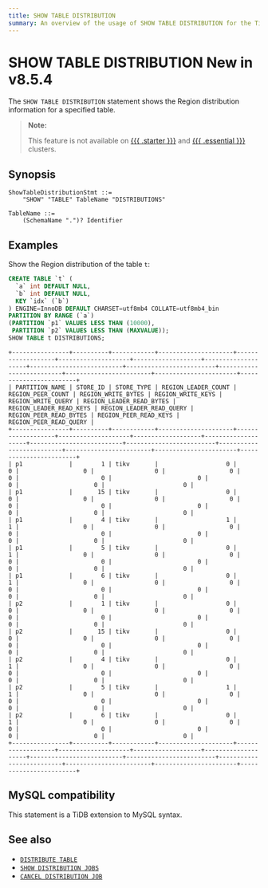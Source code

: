 ```yaml
---
title: SHOW TABLE DISTRIBUTION
summary: An overview of the usage of SHOW TABLE DISTRIBUTION for the TiDB database.
---
```


# SHOW TABLE DISTRIBUTION <span class="version-mark">New in v8.5.4</span>

The `SHOW TABLE DISTRIBUTION` statement shows the Region distribution information for a specified table.

<CustomContent platform="tidb-cloud">

> **Note:**
>
> This feature is not available on [{{{ .starter }}}](https://docs.pingcap.com/tidbcloud/select-cluster-tier#tidb-cloud-serverless) and [{{{ .essential }}}](https://docs.pingcap.com/tidbcloud/select-cluster-tier#essential) clusters.

</CustomContent>

## Synopsis

```ebnf+diagram
ShowTableDistributionStmt ::=
    "SHOW" "TABLE" TableName "DISTRIBUTIONS"

TableName ::=
    (SchemaName ".")? Identifier
```

## Examples

Show the Region distribution of the table `t`:

```sql
CREATE TABLE `t` (
  `a` int DEFAULT NULL,
  `b` int DEFAULT NULL,
  KEY `idx` (`b`)
) ENGINE=InnoDB DEFAULT CHARSET=utf8mb4 COLLATE=utf8mb4_bin 
PARTITION BY RANGE (`a`)
(PARTITION `p1` VALUES LESS THAN (10000),
 PARTITION `p2` VALUES LESS THAN (MAXVALUE));
SHOW TABLE t DISTRIBUTIONS;
```

```
+----------------+----------+------------+---------------------+-------------------+--------------------+-------------------+--------------------+--------------------------+-------------------------+--------------------------+------------------------+-----------------------+------------------------+
| PARTITION_NAME | STORE_ID | STORE_TYPE | REGION_LEADER_COUNT | REGION_PEER_COUNT | REGION_WRITE_BYTES | REGION_WRITE_KEYS | REGION_WRITE_QUERY | REGION_LEADER_READ_BYTES | REGION_LEADER_READ_KEYS | REGION_LEADER_READ_QUERY | REGION_PEER_READ_BYTES | REGION_PEER_READ_KEYS | REGION_PEER_READ_QUERY |
+----------------+----------+------------+---------------------+-------------------+--------------------+-------------------+--------------------+--------------------------+-------------------------+--------------------------+------------------------+-----------------------+------------------------+
| p1             |        1 | tikv       |                   0 |                 0 |                  0 |                 0 |                  0 |                        0 |                       0 |                        0 |                      0 |                     0 |                      0 |
| p1             |       15 | tikv       |                   0 |                 0 |                  0 |                 0 |                  0 |                        0 |                       0 |                        0 |                      0 |                     0 |                      0 |
| p1             |        4 | tikv       |                   1 |                 1 |                  0 |                 0 |                  0 |                        0 |                       0 |                        0 |                      0 |                     0 |                      0 |
| p1             |        5 | tikv       |                   0 |                 1 |                  0 |                 0 |                  0 |                        0 |                       0 |                        0 |                      0 |                     0 |                      0 |
| p1             |        6 | tikv       |                   0 |                 1 |                  0 |                 0 |                  0 |                        0 |                       0 |                        0 |                      0 |                     0 |                      0 |
| p2             |        1 | tikv       |                   0 |                 0 |                  0 |                 0 |                  0 |                        0 |                       0 |                        0 |                      0 |                     0 |                      0 |
| p2             |       15 | tikv       |                   0 |                 0 |                  0 |                 0 |                  0 |                        0 |                       0 |                        0 |                      0 |                     0 |                      0 |
| p2             |        4 | tikv       |                   0 |                 1 |                  0 |                 0 |                  0 |                        0 |                       0 |                        0 |                      0 |                     0 |                      0 |
| p2             |        5 | tikv       |                   1 |                 1 |                  0 |                 0 |                  0 |                        0 |                       0 |                        0 |                      0 |                     0 |                      0 |
| p2             |        6 | tikv       |                   0 |                 1 |                  0 |                 0 |                  0 |                        0 |                       0 |                        0 |                      0 |                     0 |                      0 |
+----------------+----------+------------+---------------------+-------------------+--------------------+-------------------+--------------------+--------------------------+-------------------------+--------------------------+------------------------+-----------------------+------------------------+
```

## MySQL compatibility

This statement is a TiDB extension to MySQL syntax.

## See also

- [`DISTRIBUTE TABLE`](/sql-statements/sql-statement-distribute-table.md)
- [`SHOW DISTRIBUTION JOBS`](/sql-statements/sql-statement-show-distribution-jobs.md)
- [`CANCEL DISTRIBUTION JOB`](/sql-statements/sql-statement-cancel-distribution-job.md)
